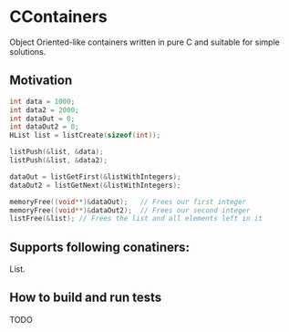 # CContainers
Object Oriented-like containers written in pure C and suitable for simple solutions.


## Motivation

```C
int data = 1000;
int data2 = 2000;
int dataOut = 0;
int dataOut2 = 0;
HList list = listCreate(sizeof(int));

listPush(&list, &data);
listPush(&list, &data2);

dataOut = listGetFirst(&listWithIntegers); 
dataOut2 = listGetNext(&listWithIntegers);  

memoryFree((void**)&dataOut);   // Frees our first integer
memoryFree((void**)&dataOut2);  // Frees our second integer
listFree(&list); // Frees the list and all elements left in it
```  
  
## Supports following conatiners:

List.


## How to build and run tests
TODO





